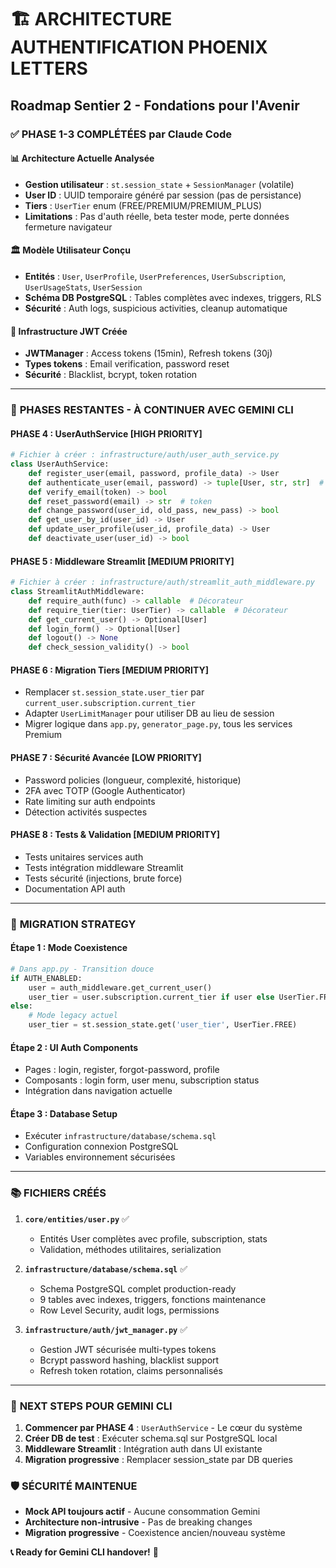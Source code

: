 # 🏗️ ARCHITECTURE AUTHENTIFICATION PHOENIX LETTERS
## Roadmap Sentier 2 - Fondations pour l'Avenir

### ✅ **PHASE 1-3 COMPLÉTÉES par Claude Code**

#### 📊 **Architecture Actuelle Analysée**
- **Gestion utilisateur** : `st.session_state` + `SessionManager` (volatile)
- **User ID** : UUID temporaire généré par session (pas de persistance)
- **Tiers** : `UserTier` enum (FREE/PREMIUM/PREMIUM_PLUS) 
- **Limitations** : Pas d'auth réelle, beta tester mode, perte données fermeture navigateur

#### 🏛️ **Modèle Utilisateur Conçu**
- **Entités** : `User`, `UserProfile`, `UserPreferences`, `UserSubscription`, `UserUsageStats`, `UserSession`
- **Schéma DB PostgreSQL** : Tables complètes avec indexes, triggers, RLS
- **Sécurité** : Auth logs, suspicious activities, cleanup automatique

#### 🔐 **Infrastructure JWT Créée**
- **JWTManager** : Access tokens (15min), Refresh tokens (30j)
- **Types tokens** : Email verification, password reset
- **Sécurité** : Blacklist, bcrypt, token rotation

---

### 🚀 **PHASES RESTANTES - À CONTINUER AVEC GEMINI CLI**

#### **PHASE 4 : UserAuthService** [HIGH PRIORITY]
```python
# Fichier à créer : infrastructure/auth/user_auth_service.py
class UserAuthService:
    def register_user(email, password, profile_data) -> User
    def authenticate_user(email, password) -> tuple[User, str, str]  # user, access, refresh
    def verify_email(token) -> bool
    def reset_password(email) -> str  # token
    def change_password(user_id, old_pass, new_pass) -> bool
    def get_user_by_id(user_id) -> User
    def update_user_profile(user_id, profile_data) -> User
    def deactivate_user(user_id) -> bool
```

#### **PHASE 5 : Middleware Streamlit** [MEDIUM PRIORITY]
```python
# Fichier à créer : infrastructure/auth/streamlit_auth_middleware.py
class StreamlitAuthMiddleware:
    def require_auth(func) -> callable  # Décorateur
    def require_tier(tier: UserTier) -> callable  # Décorateur
    def get_current_user() -> Optional[User]
    def login_form() -> Optional[User]
    def logout() -> None
    def check_session_validity() -> bool
```

#### **PHASE 6 : Migration Tiers** [MEDIUM PRIORITY]
- Remplacer `st.session_state.user_tier` par `current_user.subscription.current_tier`
- Adapter `UserLimitManager` pour utiliser DB au lieu de session
- Migrer logique dans `app.py`, `generator_page.py`, tous les services Premium

#### **PHASE 7 : Sécurité Avancée** [LOW PRIORITY]
- Password policies (longueur, complexité, historique)
- 2FA avec TOTP (Google Authenticator)
- Rate limiting sur auth endpoints
- Détection activités suspectes

#### **PHASE 8 : Tests & Validation** [MEDIUM PRIORITY]
- Tests unitaires services auth
- Tests intégration middleware Streamlit
- Tests sécurité (injections, brute force)
- Documentation API auth

---

### 🎯 **MIGRATION STRATEGY**

#### **Étape 1 : Mode Coexistence**
```python
# Dans app.py - Transition douce
if AUTH_ENABLED:
    user = auth_middleware.get_current_user()
    user_tier = user.subscription.current_tier if user else UserTier.FREE
else:
    # Mode legacy actuel
    user_tier = st.session_state.get('user_tier', UserTier.FREE)
```

#### **Étape 2 : UI Auth Components**
- Pages : login, register, forgot-password, profile
- Composants : login form, user menu, subscription status
- Intégration dans navigation actuelle

#### **Étape 3 : Database Setup**
- Exécuter `infrastructure/database/schema.sql`
- Configuration connexion PostgreSQL
- Variables environnement sécurisées

---

### 📚 **FICHIERS CRÉÉS**

1. **`core/entities/user.py`** ✅
   - Entités User complètes avec profile, subscription, stats
   - Validation, méthodes utilitaires, serialization

2. **`infrastructure/database/schema.sql`** ✅
   - Schema PostgreSQL complet production-ready
   - 9 tables avec indexes, triggers, fonctions maintenance
   - Row Level Security, audit logs, permissions

3. **`infrastructure/auth/jwt_manager.py`** ✅
   - Gestion JWT sécurisée multi-types tokens
   - Bcrypt password hashing, blacklist support
   - Refresh token rotation, claims personnalisés

---

### 🎪 **NEXT STEPS POUR GEMINI CLI**

1. **Commencer par PHASE 4** : `UserAuthService` - Le cœur du système
2. **Créer DB de test** : Exécuter schema.sql sur PostgreSQL local
3. **Middleware Streamlit** : Intégration auth dans UI existante
4. **Migration progressive** : Remplacer session_state par DB queries

### 🛡️ **SÉCURITÉ MAINTENUE**
- **Mock API toujours actif** - Aucune consommation Gemini
- **Architecture non-intrusive** - Pas de breaking changes
- **Migration progressive** - Coexistence ancien/nouveau système

**📞 Ready for Gemini CLI handover!** 🚀